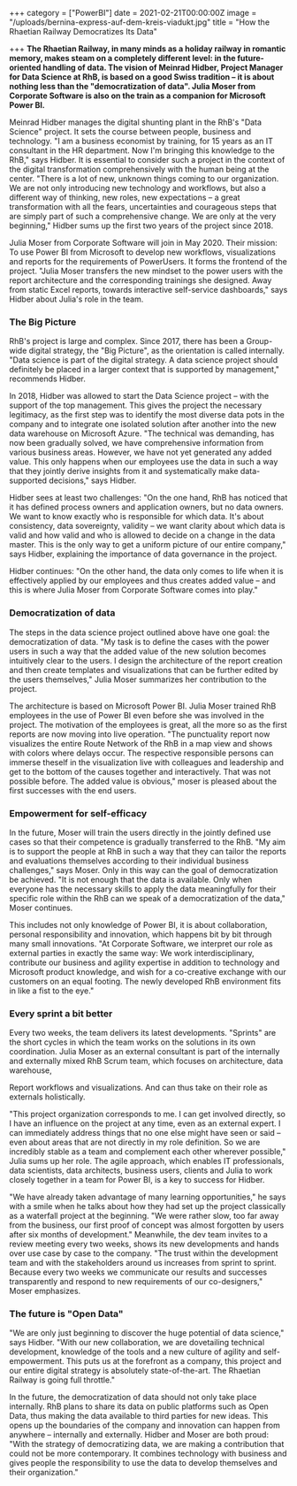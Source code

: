 +++
category = ["PowerBI"]
date = 2021-02-21T00:00:00Z
image = "/uploads/bernina-express-auf-dem-kreis-viadukt.jpg"
title = "How the Rhaetian Railway Democratizes Its Data"

+++
 **The Rhaetian Railway, in many minds as a holiday railway in romantic memory, makes steam on a completely different level: in the future-oriented handling of data. The vision of Meinrad Hidber, Project Manager for Data Science at RhB, is based on a good Swiss tradition – it is about nothing less than the "democratization of data". Julia Moser from Corporate Software is also on the train as a companion for Microsoft Power BI.**

Meinrad Hidber manages the digital shunting plant in the RhB's "Data Science" project. It sets the course between people, business and technology. "I am a business economist by training, for 15 years as an IT consultant in the HR department. Now I'm bringing this knowledge to the RhB," says Hidber. It is essential to consider such a project in the context of the digital transformation comprehensively with the human being at the center. "There is a lot of new, unknown things coming to our organization. We are not only introducing new technology and workflows, but also a different way of thinking, new roles, new expectations – a great transformation with all the fears, uncertainties and courageous steps that are simply part of such a comprehensive change. We are only at the very beginning," Hidber sums up the first two years of the project since 2018.

Julia Moser from Corporate Software will join in May 2020. Their mission: To use Power BI from Microsoft to develop new workflows, visualizations and reports for the requirements of PowerUsers. It forms the frontend of the project. "Julia Moser transfers the new mindset to the power users with the report architecture and the corresponding trainings she designed. Away from static Excel reports, towards interactive self-service dashboards," says Hidber about Julia's role in the team.

### The Big Picture

RhB's project is large and complex. Since 2017, there has been a Group-wide digital strategy, the "Big Picture", as the orientation is called internally. "Data science is part of the digital strategy. A data science project should definitely be placed in a larger context that is supported by management," recommends Hidber.

In 2018, Hidber was allowed to start the Data Science project – with the support of the top management. This gives the project the necessary legitimacy, as the first step was to identify the most diverse data pots in the company and to integrate one isolated solution after another into the new data warehouse on Microsoft Azure. "The technical was demanding, has now been gradually solved, we have comprehensive information from various business areas. However, we have not yet generated any added value. This only happens when our employees use the data in such a way that they jointly derive insights from it and systematically make data-supported decisions," says Hidber.

Hidber sees at least two challenges: "On the one hand, RhB has noticed that it has defined process owners and application owners, but no data owners. We want to know exactly who is responsible for which data. It's about consistency, data sovereignty, validity – we want clarity about which data is valid and how valid and who is allowed to decide on a change in the data master. This is the only way to get a uniform picture of our entire company," says Hidber, explaining the importance of data governance in the project.

Hidber continues: "On the other hand, the data only comes to life when it is effectively applied by our employees and thus creates added value – and this is where Julia Moser from Corporate Software comes into play."

### Democratization of data

The steps in the data science project outlined above have one goal: the democratization of data. "My task is to define the cases with the power users in such a way that the added value of the new solution becomes intuitively clear to the users. I design the architecture of the report creation and then create templates and visualizations that can be further edited by the users themselves," Julia Moser summarizes her contribution to the project.

The architecture is based on Microsoft Power BI. Julia Moser trained RhB employees in the use of Power BI even before she was involved in the project. The motivation of the employees is great, all the more so as the first reports are now moving into live operation. "The punctuality report now visualizes the entire Route Network of the RhB in a map view and shows with colors where delays occur. The respective responsible persons can immerse theself in the visualization live with colleagues and leadership and get to the bottom of the causes together and interactively. That was not possible before. The added value is obvious," moser is pleased about the first successes with the end users.

### Empowerment for self-efficacy

In the future, Moser will train the users directly in the jointly defined use cases so that their competence is gradually transferred to the RhB. "My aim is to support the people at RhB in such a way that they can tailor the reports and evaluations themselves according to their individual business challenges," says Moser. Only in this way can the goal of democratization be achieved. "It is not enough that the data is available. Only when everyone has the necessary skills to apply the data meaningfully for their specific role within the RhB can we speak of a democratization of the data," Moser continues.

This includes not only knowledge of Power BI, it is about collaboration, personal responsibility and innovation, which happens bit by bit through many small innovations. "At Corporate Software, we interpret our role as external parties in exactly the same way: We work interdisciplinary, contribute our business and agility expertise in addition to technology and Microsoft product knowledge, and wish for a co-creative exchange with our customers on an equal footing. The newly developed RhB environment fits in like a fist to the eye."

### Every sprint a bit better

Every two weeks, the team delivers its latest developments. "Sprints" are the short cycles in which the team works on the solutions in its own coordination. Julia Moser as an external consultant is part of the internally and externally mixed RhB Scrum team, which focuses on architecture, data warehouse,

Report workflows and visualizations. And can thus take on their role as externals holistically.

"This project organization corresponds to me. I can get involved directly, so I have an influence on the project at any time, even as an external expert. I can immediately address things that no one else might have seen or said – even about areas that are not directly in my role definition. So we are incredibly stable as a team and complement each other wherever possible," Julia sums up her role. The agile approach, which enables IT professionals, data scientists, data architects, business users, clients and Julia to work closely together in a team for Power BI, is a key to success for Hidber.

"We have already taken advantage of many learning opportunities," he says with a smile when he talks about how they had set up the project classically as a waterfall project at the beginning. "We were rather slow, too far away from the business, our first proof of concept was almost forgotten by users after six months of development." Meanwhile, the dev team invites to a review meeting every two weeks, shows its new developments and hands over use case by case to the company. "The trust within the development team and with the stakeholders around us increases from sprint to sprint. Because every two weeks we communicate our results and successes transparently and respond to new requirements of our co-designers," Moser emphasizes.

### The future is "Open Data"

"We are only just beginning to discover the huge potential of data science," says Hidber. "With our new collaboration, we are dovetailing technical development, knowledge of the tools and a new culture of agility and self-empowerment. This puts us at the forefront as a company, this project and our entire digital strategy is absolutely state-of-the-art. The Rhaetian Railway is going full throttle."

In the future, the democratization of data should not only take place internally. RhB plans to share its data on public platforms such as Open Data, thus making the data available to third parties for new ideas. This opens up the boundaries of the company and innovation can happen from anywhere – internally and externally. Hidber and Moser are both proud: "With the strategy of democratizing data, we are making a contribution that could not be more contemporary. It combines technology with business and gives people the responsibility to use the data to develop themselves and their organization."